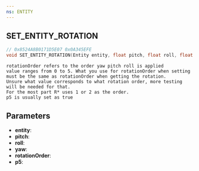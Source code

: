 ```yaml
---
ns: ENTITY
---
```

## SET_ENTITY_ROTATION

```c
// 0x8524A8B0171D5E07 0x0A345EFE
void SET_ENTITY_ROTATION(Entity entity, float pitch, float roll, float yaw, int rotationOrder, BOOL p5);
```

```
rotationOrder refers to the order yaw pitch roll is applied  
value ranges from 0 to 5. What you use for rotationOrder when setting must be the same as rotationOrder when getting the rotation.   
Unsure what value corresponds to what rotation order, more testing will be needed for that.  
For the most part R* uses 1 or 2 as the order.  
p5 is usually set as true  
```

## Parameters
* **entity**: 
* **pitch**: 
* **roll**: 
* **yaw**: 
* **rotationOrder**: 
* **p5**: 

